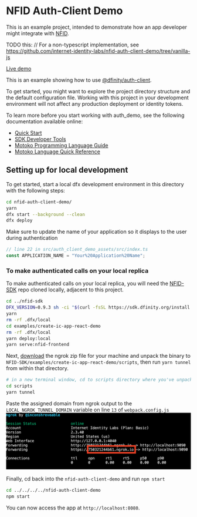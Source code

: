 # NFID Auth-Client Demo

This is an example project, intended to demonstrate how an app developer might integrate with [NFID](nfid.one).

TODO this:
// For a non-typescript implementation, see https://github.com/internet-identity-labs/nfid-auth-client-demo/tree/vanilla-js

[Live demo](https://hvn26-aiaaa-aaaak-aaa2a-cai.ic0.app/)

This is an example showing how to use [@dfinity/auth-client](https://www.npmjs.com/package/@dfinity/auth-client).

To get started, you might want to explore the project directory structure and the default configuration file. Working with this project in your development environment will not affect any production deployment or identity tokens.

To learn more before you start working with auth_demo, see the following documentation available online:

- [Quick Start](https://sdk.dfinity.org/docs/quickstart/quickstart-intro.html)
- [SDK Developer Tools](https://sdk.dfinity.org/docs/developers-guide/sdk-guide.html)
- [Motoko Programming Language Guide](https://sdk.dfinity.org/docs/language-guide/motoko.html)
- [Motoko Language Quick Reference](https://sdk.dfinity.org/docs/language-guide/language-manual.html)

## Setting up for local development

To get started, start a local dfx development environment in this directory with the following steps:

```bash
cd nfid-auth-client-demo/
yarn
dfx start --background --clean
dfx deploy
```

Make sure to update the name of your application so it displays to the user during authentication
```js
// line 22 in src/auth_client_demo_assets/src/index.ts
const APPLICATION_NAME = "Your%20Application%20Name";
```

### To make authenticated calls on your local replica

To make authenticated calls on your local replica, you will need the [NFID-SDK](https://github.com/internet-identity-labs/NFID-SDK) repo cloned locally, adjacent to this project. 

```bash
cd ../nfid-sdk
DFX_VERSION=0.9.3 sh -ci "$(curl -fsSL https://sdk.dfinity.org/install.sh)"
yarn
rm -rf .dfx/local
cd examples/create-ic-app-react-demo
rm -rf .dfx/local
yarn deploy:local
yarn serve:nfid-frontend
```

Next, [download](https://ngrok.com/download) the ngrok zip file for your machine and unpack the binary to `NFID-SDK/examples/create-ic-app-react-demo/scripts`, then run `yarn tunnel` from within that directory.
```bash
# in a new terminal window, cd to scripts directory where you've unpacked the ngrok binary
cd scripts
yarn tunnel
```
Paste the assigned domain from ngrok output to the `LOCAL_NGROK_TUNNEL_DOMAIN` variable on line `13` of `webpack.config.js`
![running-ngrok](./running-ngrok.png)

Finally, cd back into the `nfid-auth-client-demo` and run `npm start`
```bash
cd ../../../../nfid-auth-client-demo
npm start
```

You can now access the app at `http://localhost:8080`.
